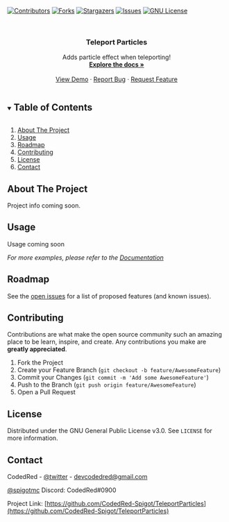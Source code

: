 



<!-- PROJECT SHIELDS -->
<!--
*** I'm using markdown "reference style" links for readability.
*** Reference links are enclosed in brackets [ ] instead of parentheses ( ).
*** See the bottom of this document for the declaration of the reference variables
*** for contributors-url, forks-url, etc. This is an optional, concise syntax you may use.
*** https://www.markdownguide.org/basic-syntax/#reference-style-links
-->
[![Contributors][contributors-shield]][contributors-url]
[![Forks][forks-shield]][forks-url]
[![Stargazers][stars-shield]][stars-url]
[![Issues][issues-shield]][issues-url]
[![GNU License][license-shield]][license-url]



<!-- PROJECT LOGO -->
<br />
<p align="center">
  <a href="https://github.com/CodedRed-Spigot/TeleportParticles">
    <!-- <img src="images/logo.png" alt="Logo" width="80" height="80"> -->
  </a>

  <h3 align="center">Teleport Particles</h3>

  <p align="center">
    Adds particle effect when teleporting!
    <br />
    <a href="https://github.com/CodedRed-Spigot/TeleportParticles"><strong>Explore the docs »</strong></a>
    <br />
    <br />
    <a href="https://github.com/CodedRed-Spigot/TeleportParticles">View Demo</a>
    ·
    <a href="https://github.com/CodedRed-Spigot/TeleportParticles/issues">Report Bug</a>
    ·
    <a href="https://github.com/CodedRed-Spigot/TeleportParticles/issues">Request Feature</a>
  </p>
</p>



<!-- TABLE OF CONTENTS -->
<details open="open">
  <summary><h2 style="display: inline-block">Table of Contents</h2></summary>
  <ol>
    <li>
      <a href="#about-the-project">About The Project</a>
    </li>
<!--    <li>
      <a href="#getting-started">Getting Started</a>
      <ul>
        <li><a href="#prerequisites">Prerequisites</a></li>
        <li><a href="#installation">Installation</a></li>
      </ul>
    </li> -->
    <li><a href="#usage">Usage</a></li>
    <li><a href="#roadmap">Roadmap</a></li>
    <li><a href="#contributing">Contributing</a></li>
    <li><a href="#license">License</a></li>
    <li><a href="#contact">Contact</a></li>
  </ol>
</details>



<!-- ABOUT THE PROJECT -->
## About The Project

Project info coming soon.


<!-- GETTING STARTED
## Getting Started -->

<!-- To get a local copy up and running follow these simple steps. -->




<!-- USAGE EXAMPLES -->
## Usage

Usage coming soon

_For more examples, please refer to the [Documentation](https://example.com)_






<!-- ROADMAP -->
## Roadmap

See the [open issues](https://github.com/CodedRed-Spigot/TeleportParticles/issues) for a list of proposed features (and known issues).





<!-- CONTRIBUTING -->
## Contributing

Contributions are what make the open source community such an amazing place to be learn, inspire, and create. Any contributions you make are **greatly appreciated**.

1. Fork the Project
2. Create your Feature Branch (`git checkout -b feature/AwesomeFeature`)
3. Commit your Changes (`git commit -m 'Add some AwesomeFeature'`)
4. Push to the Branch (`git push origin feature/AwesomeFeature`)
5. Open a Pull Request





<!-- LICENSE -->
## License

Distributed under the GNU General Public License v3.0. See `LICENSE` for more information.





<!-- CONTACT -->
## Contact

CodedRed - [@twitter](https://twitter.com/devcodedred) - devcodedred@gmail.com

[@spigotmc](https://www.spigotmc.org/resources/authors/codedred.421005/)
Discord: CodedRed#0900

Project Link: [https://github.com/CodedRed-Spigot/TeleportParticles](https://github.com/CodedRed-Spigot/TeleportParticles)





<!-- MARKDOWN LINKS & IMAGES -->
<!-- https://www.markdownguide.org/basic-syntax/#reference-style-links -->
[contributors-shield]: https://img.shields.io/github/contributors/CodedRed-Spigot/TeleportParticles.svg?style=for-the-badge
[contributors-url]: https://github.com/CodedRed-Spigot/TeleportParticles/graphs/contributors
[forks-shield]: https://img.shields.io/github/forks/CodedRed-Spigot/TeleportParticles.svg?style=for-the-badge
[forks-url]: https://github.com/CodedRed-Spigot/TeleportParticles/network/members
[stars-shield]: https://img.shields.io/github/stars/CodedRed-Spigot/TeleportParticles.svg?style=for-the-badge
[stars-url]: https://github.com/CodedRed-Spigot/TeleportParticles/stargazers
[issues-shield]: https://img.shields.io/github/issues/CodedRed-Spigot/TeleportParticles.svg?style=for-the-badge
[issues-url]: https://github.com/CodedRed-Spigot/TeleportParticles/issues
[license-shield]: https://img.shields.io/github/license/CodedRed-Spigot/TeleportParticles.svg?style=for-the-badge
[license-url]: https://github.com/CodedRed-Spigot/TeleportParticles/blob/master/LICENSE.txt
